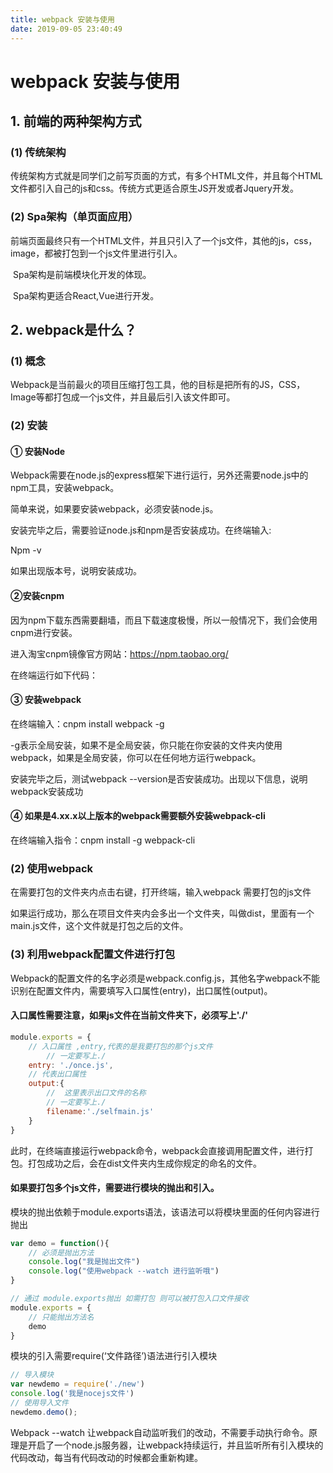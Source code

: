 ```yaml
---
title: webpack 安装与使用
date: 2019-09-05 23:40:49
---
```

# webpack 安装与使用

## 1. 前端的两种架构方式

### (1) 传统架构

​		传统架构方式就是同学们之前写页面的方式，有多个HTML文件，并且每个HTML文件都引入自己的js和css。传统方式更适合原生JS开发或者Jquery开发。

### (2) Spa架构（单页面应用）

​		前端页面最终只有一个HTML文件，并且只引入了一个js文件，其他的js，css，image，都被打包到一个js文件里进行引入。

​		Spa架构是前端模块化开发的体现。

​		Spa架构更适合React,Vue进行开发。

## 2. webpack是什么？

### (1) 概念

Webpack是当前最火的项目压缩打包工具，他的目标是把所有的JS，CSS，Image等都打包成一个js文件，并且最后引入该文件即可。

### (2) 安装

#### ① 安装Node

Webpack需要在node.js的express框架下进行运行，另外还需要node.js中的npm工具，安装webpack。

简单来说，如果要安装webpack，必须安装node.js。

安装完毕之后，需要验证node.js和npm是否安装成功。在终端输入:

Npm  -v

如果出现版本号，说明安装成功。

#### ②安装cnpm

因为npm下载东西需要翻墙，而且下载速度极慢，所以一般情况下，我们会使用cnpm进行安装。

进入淘宝cnpm镜像官方网站：https://npm.taobao.org/

在终端运行如下代码：

#### ③ 安装webpack

在终端输入：cnpm  install  webpack  -g

-g表示全局安装，如果不是全局安装，你只能在你安装的文件夹内使用webpack，如果是全局安装，你可以在任何地方运行webpack。

安装完毕之后，测试webpack  --version是否安装成功。出现以下信息，说明webpack安装成功

#### ④ 如果是4.xx.x以上版本的webpack需要额外安装webpack-cli

在终端输入指令：cnpm  install  -g  webpack-cli

### (2) 使用webpack

在需要打包的文件夹内点击右键，打开终端，输入webpack 需要打包的js文件

如果运行成功，那么在项目文件夹内会多出一个文件夹，叫做dist，里面有一个main.js文件，这个文件就是打包之后的文件。

### (3) 利用webpack配置文件进行打包

Webpack的配置文件的名字必须是webpack.config.js，其他名字webpack不能识别在配置文件内，需要填写入口属性(entry)，出口属性(output)。

#### 入口属性需要注意，如果js文件在当前文件夹下，必须写上'./'

```js
module.exports = {
    // 入口属性 ,entry,代表的是我要打包的那个js文件
        // 一定要写上./
    entry: './once.js',
    // 代表出口属性
    output:{
        //  这里表示出口文件的名称
        // 一定要写上./
        filename:'./selfmain.js'
    }
}
```

此时，在终端直接运行webpack命令，webpack会直接调用配置文件，进行打包。打包成功之后，会在dist文件夹内生成你规定的命名的文件。

#### 如果要打包多个js文件，需要进行模块的抛出和引入。

模块的抛出依赖于module.exports语法，该语法可以将模块里面的任何内容进行抛出

```js
var demo = function(){
    // 必须是抛出方法
    console.log("我是抛出文件")
    console.log("使用webpack --watch 进行监听哦")
}

// 通过 module.exports抛出 如需打包 则可以被打包入口文件接收
module.exports = {
    // 只能抛出方法名
    demo
}
```

模块的引入需要require(‘文件路径’)语法进行引入模块

```js
// 导入模块
var newdemo = require('./new')
console.log('我是nocejs文件')
// 使用导入文件
newdemo.demo();
```

Webpack --watch 让webpack自动监听我们的改动，不需要手动执行命令。原理是开启了一个node.js服务器，让webpack持续运行，并且监听所有引入模块的代码改动，每当有代码改动的时候都会重新构建。